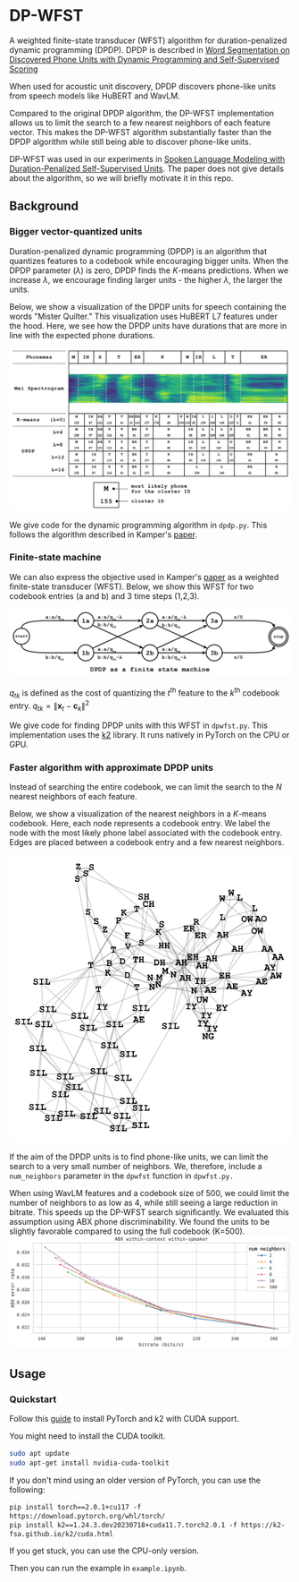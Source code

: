 # DP-WFST

A weighted finite-state transducer (WFST) algorithm for duration-penalized dynamic programming (DPDP).
DPDP is described in [Word Segmentation on Discovered Phone Units with Dynamic Programming and Self-Supervised Scoring](https://arxiv.org/abs/2202.11929)

When used for acoustic unit discovery, DPDP discovers phone-like units from speech models like HuBERT and WavLM.

Compared to the original DPDP algorithm, the DP-WFST implementation allows us to limit the search to a few nearest neighbors of each feature vector.
This makes the DP-WFST algorithm substantially faster than the DPDP algorithm while still being able to discover phone-like units.

DP-WFST was used in our experiments in [Spoken Language Modeling with Duration-Penalized Self-Supervised Units](https://arxiv.org/abs/2505.23494).
The paper does not give details about the algorithm, so we will briefly motivate it in this repo.

## Background

### Bigger vector-quantized units

Duration-penalized dynamic programming (DPDP) is an algorithm that quantizes features to a codebook while encouraging bigger units.
When the DPDP parameter ($\lambda$) is zero, DPDP finds the $K$-means predictions.
When we increase $\lambda$, we encourage finding larger units - the higher $\lambda$, the larger the units.

Below, we show a visualization of the DPDP units for speech containing the words "Mister Quilter."
This visualization uses HuBERT L7 features under the hood.
Here, we see how the DPDP units have durations that are more in line with the expected phone durations.

![image](dpdp-visualization.svg)

We give code for the dynamic programming algorithm in `dpdp.py`. This follows the algorithm described in Kamper's [paper](https://arxiv.org/abs/2202.11929).

### Finite-state machine

We can also express the objective used in Kamper's [paper](https://arxiv.org/abs/2202.11929) as a weighted finite-state transducer (WFST).
Below, we show this WFST for two codebook entries (a and b) and 3 time steps (1,2,3).

![image](dpdp-wfst.svg)

$q_{tk}$ is defined as the cost of quantizing the $t^\mathrm{th}$ feature to the $k^\mathrm{th}$ codebook entry.
$q_{tk} = \| \mathbf{x}_t - \mathbf{c}_k \|^2$

We give code for finding DPDP units with this WFST in `dpwfst.py`.
This implementation uses the [k2](https://github.com/k2-fsa/k2) library.
It runs natively in PyTorch on the CPU or GPU.

### Faster algorithm with approximate DPDP units

Instead of searching the entire codebook, we can limit the search to the $N$ nearest neighbors of each feature.

Below, we show a visualization of the nearest neighbors in a $K$-means codebook.
Here, each node represents a codebook entry.
We label the node with the most likely phone label associated with the codebook entry.
Edges are placed between a codebook entry and a few nearest neighbors.

![image](codebook-visualization.svg)

If the aim of the DPDP units is to find phone-like units, we can limit the search to a very small number of neighbors.
We, therefore, include a `num_neighbors` parameter in the `dpwfst` function in `dpwfst.py.`

When using WavLM features and a codebook size of 500, we could limit the number of neighbors to as low as 4, while still seeing a large reduction in bitrate.
This speeds up the DP-WFST search significantly.
We evaluated this assumption using ABX phone discriminability.
We found the units to be slightly favorable compared to using the full codebook (K=500).
![image](dpdp_wfst_abx_ww.svg)

## Usage

### Quickstart

Follow this [guide](https://k2-fsa.github.io/k2/installation/from_wheels.html) to install PyTorch and k2 with CUDA support.

You might need to install the CUDA toolkit.
```sh
sudo apt update
sudo apt-get install nvidia-cuda-toolkit
```

If you don't mind using an older version of PyTorch, you can use the following:

```
pip install torch==2.0.1+cu117 -f https://download.pytorch.org/whl/torch/
pip install k2==1.24.3.dev20230718+cuda11.7.torch2.0.1 -f https://k2-fsa.github.io/k2/cuda.html
```

If you get stuck, you can use the CPU-only version.

Then you can run the example in `example.ipynb`.

